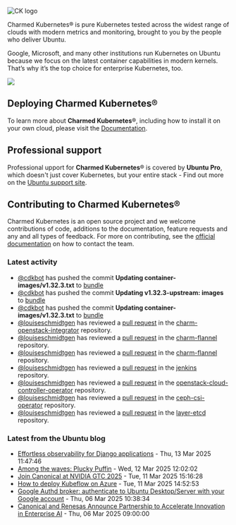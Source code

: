 ![CK logo](https://assets.ubuntu.com/v1/451d4cf4-Charmed+Kubernetes_RGB_onWhite_2022.svg)

Charmed Kubernetes® is pure Kubernetes tested across the widest range of clouds with modern metrics and monitoring, brought to you by the people who deliver Ubuntu.

Google, Microsoft, and many other institutions run Kubernetes on Ubuntu because we focus on the latest container capabilities in modern kernels. That’s why it’s the top choice for enterprise Kubernetes, too.

![](https://assets.ubuntu.com/v1/843c77b6-juju-at-a-glace.svg)

## Deploying Charmed Kubernetes®

To learn more about **Charmed Kubernetes**®, including how to install it on your own cloud, please visit the [Documentation][docs].

## Professional support

Professional upport for **Charmed Kubernetes**® is covered by **Ubuntu Pro**, which doesn't just cover Kubernetes, but your entire stack - Find out more on the [Ubuntu support site](https://ubuntu.com/support).

## Contributing to Charmed Kubernetes®

Charmed Kubernetes is an open source project and we welcome contributions of code, additions to the documentation, feature requests and any and all types of feedback. For more on contributing, see the [official documentation][get-in-touch] on how to contact the team.

<!-- LINKS -->
[docs]: https://ubuntu.com/kubernetes/docs
[get-in-touch]: https://ubuntu.com/kubernetes/docs/get-in-touch

### Latest activity

<!-- activity starts -->
 - [@cdkbot](https://github.com/cdkbot) has pushed the commit **Updating container-images/v1.32.3.txt** to [bundle](https://github.com/charmed-kubernetes/bundle)
 - [@cdkbot](https://github.com/cdkbot) has pushed the commit **Updating v1.32.3-upstream: images** to [bundle](https://github.com/charmed-kubernetes/bundle)
 - [@cdkbot](https://github.com/cdkbot) has pushed the commit **Updating container-images/v1.32.3.txt** to [bundle](https://github.com/charmed-kubernetes/bundle)
 - [@louiseschmidtgen](https://github.com/louiseschmidtgen) has reviewed a [pull request](https://github.com/charmed-kubernetes/charm-openstack-integrator/pull/15) in the [charm-openstack-integrator](https://github.com/charmed-kubernetes/charm-openstack-integrator) repository.
 - [@louiseschmidtgen](https://github.com/louiseschmidtgen) has reviewed a [pull request](https://github.com/charmed-kubernetes/charm-flannel/pull/92) in the [charm-flannel](https://github.com/charmed-kubernetes/charm-flannel) repository.
 - [@louiseschmidtgen](https://github.com/louiseschmidtgen) has reviewed a [pull request](https://github.com/charmed-kubernetes/charm-flannel/pull/92) in the [charm-flannel](https://github.com/charmed-kubernetes/charm-flannel) repository.
 - [@louiseschmidtgen](https://github.com/louiseschmidtgen) has reviewed a [pull request](https://github.com/charmed-kubernetes/jenkins/pull/1615) in the [jenkins](https://github.com/charmed-kubernetes/jenkins) repository.
 - [@louiseschmidtgen](https://github.com/louiseschmidtgen) has reviewed a [pull request](https://github.com/charmed-kubernetes/openstack-cloud-controller-operator/pull/10) in the [openstack-cloud-controller-operator](https://github.com/charmed-kubernetes/openstack-cloud-controller-operator) repository.
 - [@louiseschmidtgen](https://github.com/louiseschmidtgen) has reviewed a [pull request](https://github.com/charmed-kubernetes/ceph-csi-operator/pull/42) in the [ceph-csi-operator](https://github.com/charmed-kubernetes/ceph-csi-operator) repository.
 - [@louiseschmidtgen](https://github.com/louiseschmidtgen) has reviewed a [pull request](https://github.com/charmed-kubernetes/layer-etcd/pull/216) in the [layer-etcd](https://github.com/charmed-kubernetes/layer-etcd) repository.
<!-- activity ends -->

<!-- roadmap starts -->

<!-- roadmap ends -->

### Latest from the Ubuntu blog

<!-- blog starts -->
* [Effortless observability for Django applications](https://ubuntu.com//blog/effortless-observability-for-django-applications) - Thu, 13 Mar 2025 11:47:46 
* [Among the waves: Plucky Puffin](https://ubuntu.com//blog/among-the-waves-plucky-puffin) - Wed, 12 Mar 2025 12:02:02 
* [Join Canonical at NVIDIA GTC 2025](https://ubuntu.com//blog/join-canonical-at-nvidia-gtc-2025) - Tue, 11 Mar 2025 15:16:28 
* [How to deploy Kubeflow on Azure](https://ubuntu.com//blog/how-to-deploy-kubeflow-on-azure) - Tue, 11 Mar 2025 14:52:53 
* [Google Authd broker: authenticate to Ubuntu Desktop/Server with your Google account](https://ubuntu.com//blog/google-authd-broker-ubuntu-desktop-server) - Thu, 06 Mar 2025 10:38:34 
* [Canonical and Renesas Announce Partnership to Accelerate Innovation in Enterprise AI](https://ubuntu.com//blog/canonical-and-renesas-announce-partnership-to-accelerate-innovation-in-enterprise-ai) - Thu, 06 Mar 2025 09:00:00 
<!-- blog ends -->
